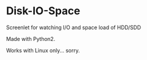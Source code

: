 # Disk-IO-Space
Screenlet for watching I/O and space load of HDD/SDD

Made with Python2.

Works with Linux only... sorry.
